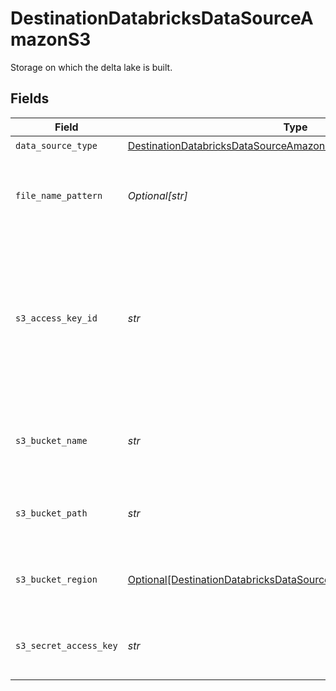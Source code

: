 # DestinationDatabricksDataSourceAmazonS3

Storage on which the delta lake is built.


## Fields

| Field                                                                                                                                           | Type                                                                                                                                            | Required                                                                                                                                        | Description                                                                                                                                     | Example                                                                                                                                         |
| ----------------------------------------------------------------------------------------------------------------------------------------------- | ----------------------------------------------------------------------------------------------------------------------------------------------- | ----------------------------------------------------------------------------------------------------------------------------------------------- | ----------------------------------------------------------------------------------------------------------------------------------------------- | ----------------------------------------------------------------------------------------------------------------------------------------------- |
| `data_source_type`                                                                                                                              | [DestinationDatabricksDataSourceAmazonS3DataSourceType](../../models/shared/destinationdatabricksdatasourceamazons3datasourcetype.md)           | :heavy_check_mark:                                                                                                                              | N/A                                                                                                                                             |                                                                                                                                                 |
| `file_name_pattern`                                                                                                                             | *Optional[str]*                                                                                                                                 | :heavy_minus_sign:                                                                                                                              | The pattern allows you to set the file-name format for the S3 staging file(s)                                                                   | {date}                                                                                                                                          |
| `s3_access_key_id`                                                                                                                              | *str*                                                                                                                                           | :heavy_check_mark:                                                                                                                              | The Access Key Id granting allow one to access the above S3 staging bucket. Airbyte requires Read and Write permissions to the given bucket.    | A012345678910EXAMPLE                                                                                                                            |
| `s3_bucket_name`                                                                                                                                | *str*                                                                                                                                           | :heavy_check_mark:                                                                                                                              | The name of the S3 bucket to use for intermittent staging of the data.                                                                          | airbyte.staging                                                                                                                                 |
| `s3_bucket_path`                                                                                                                                | *str*                                                                                                                                           | :heavy_check_mark:                                                                                                                              | The directory under the S3 bucket where data will be written.                                                                                   | data_sync/test                                                                                                                                  |
| `s3_bucket_region`                                                                                                                              | [Optional[DestinationDatabricksDataSourceAmazonS3S3BucketRegion]](../../models/shared/destinationdatabricksdatasourceamazons3s3bucketregion.md) | :heavy_minus_sign:                                                                                                                              | The region of the S3 staging bucket to use if utilising a copy strategy.                                                                        |                                                                                                                                                 |
| `s3_secret_access_key`                                                                                                                          | *str*                                                                                                                                           | :heavy_check_mark:                                                                                                                              | The corresponding secret to the above access key id.                                                                                            | a012345678910ABCDEFGH/AbCdEfGhEXAMPLEKEY                                                                                                        |